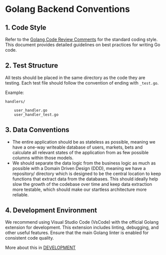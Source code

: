 # Golang Backend Conventions

## 1. Code Style

Refer to the [Golang Code Review Comments](https://github.com/golang/go/wiki/CodeReviewComments) for the standard coding style. This document provides detailed guidelines on best practices for writing Go code.

## 2. Test Structure

All tests should be placed in the same directory as the code they are testing. Each test file should follow the convention of ending with `_test.go`.

Example:

```
handlers/

    user_handler.go
    user_handler_test.go
```

## 3. Data Conventions

* The entire application should be as stateless as possible, meaning we have a one-way writeable database of users, markets, bets and calculate all relevant states of the application from as few possible columns within those models.
* We should separate the data logic from the business logic as much as possible with a Domain Driven Design (DDD), meaning we have a repository/ directory which is designed to be the central location to keep functions that extract data from the databases. This should ideally help slow the growth of the codebase over time and keep data extraction more testable, which should make our startless architecture more reliable.

## 4. Development Environment

We recommend using Visual Studio Code (VsCode) with the official Golang extension for development. This extension includes linting, debugging, and other useful features. Ensure that the main Golang linter is enabled for consistent code quality.

More about this in [DEVELOPMENT](REAMDE/DEVELOPMENT/DEVELOPMENT.md)